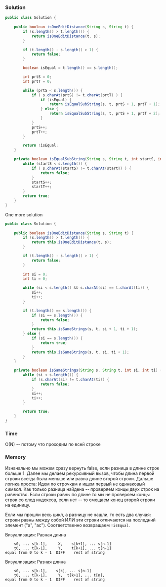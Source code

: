### Solution
```java
public class Solution {
    
    public boolean isOneEditDistance(String s, String t) {
        if (s.length() > t.length()) {
            return isOneEditDistance(t, s);
        }

        if (t.length() - s.length() > 1) {
            return false;
        }

        boolean isEqual = t.length() == s.length();

        int prtS = 0;
        int prtT = 0;

        while (prtS < s.length()) {
            if ( s.charAt(prtS) != t.charAt(prtT) ) {
                if (isEqual) {
                    return isEqualSubString(s, t, prtS + 1, prtT + 1);
                } else {
                    return isEqualSubString(s, t, prtS + 1, prtT + 2);
                }
            }
            prtS++;
            prtT++;
        }

        return !isEqual;
    }

    private boolean isEqualSubString(String s, String t, int startS, int startT) {
        while (startS < s.length()) {
            if ( s.charAt(startS) != t.charAt(startT) ) {
                return false;
            }
            startS++;
            startT++;
        }
        return true;
    }
}
```
One more solution
```java
public class Solution {
    
    public boolean isOneEditDistance(String s, String t) {
        if (s.length() > t.length()) {
            return this.isOneEditDistance(t, s);
        }

        if (t.length() - s.length() > 1) {
            return false;
        }
        
        int si = 0;
        int ti = 0;

        while (si < s.length() && s.charAt(si) == t.charAt(ti)) {
            si++;
            ti++;
        }

        if (t.length() == s.length()) {
            if (si == s.length()) {
                return false;
            }
            return this.isSameStrings(s, t, si + 1, ti + 1);
        } else {
            if (si == s.length()) {
                return true;
            }
            return this.isSameStrings(s, t, si, ti + 1);
        }
    }

    private boolean isSameStrings(String s, String t, int si, int ti) {
        while (si < s.length()) {
            if (s.charAt(si) != t.charAt(ti)) {
                return false;
            }
            si++;
            ti++;
        }

        return true;
    }
}
```
### Time
O(N) -- потому что проходим по всей строке
### Memory
Изначально мы можем сразу вернуть false, если разница в длине строк больше 1.
Далее мы делаем рекурсивный вызов, чтобы длина первой строки всегда была меньше или
равна длине второй строки. Дальше логика проста: Идем по строчкам и ищем первый не одинаковый символ.
Как только разница найдена -- проверяем концы двух строк на равенство. Если строки равны по длине
то мы не проверяем концы строк со след индексов, если нет -- то смещаем конец второй строки на единицу.

Если мы прошли весь цикл, а разницу не нашли, то есть два случая: строки равны между собой ИЛИ 
эти строки отличаются на последний элемент ("a", "ac"). Соответственно возвращаем `!isEqual`.

Визуализация: Равная длина
```
    s0, ... s[k-1],     X,    s[k+1], ... s[n-1]
    t0, ... t[k-1],     Y,    t[k+1], ... t[n-1]
equal from 0 to k - 1  DIFF    rest of string
```
Визуализация: Разная длина
```
    s0, ... s[k-1],    s[k], ... s[n-1]
    t0, ... t[k-1],     Y,  t[k+1], ... t[n],
equal from 0 to k - 1  DIFF    rest of string
```